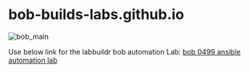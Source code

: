 # bob-builds-labs.github.io


![bob_main](https://github.com/bob-builds-labs/bob-builds-labs.github.io/assets/159522483/06afa02f-fbf9-487f-aac3-cce58861a633)


Use below link for the labbuildr bob automation Lab:
[bob 0499 ansible automation lab](./docs/index.md)
